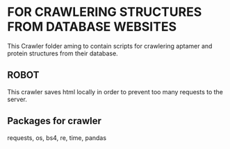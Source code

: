 # FOR CRAWLERING STRUCTURES FROM DATABASE WEBSITES

This Crawler folder aming to contain scripts for crawlering aptamer and protein structures from their database.

## ROBOT

This crawler saves html locally in order to prevent too many requests to the server.

## Packages for crawler

requests, os, bs4, re, time, pandas

### 